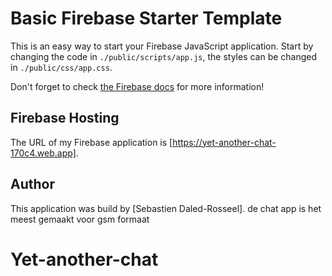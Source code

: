 # Basic Firebase Starter Template

This is an easy way to start your Firebase JavaScript application. Start by changing the code in `./public/scripts/app.js`, the styles can be changed in `./public/css/app.css`.

Don't forget to check [the Firebase docs](https://firebase.google.com/docs) for more information!

## Firebase Hosting

The URL of my Firebase application is [https://yet-another-chat-170c4.web.app].

## Author

This application was build by [Sebastien Daled-Rosseel].
de chat app is het meest gemaakt voor gsm formaat


# Yet-another-chat
